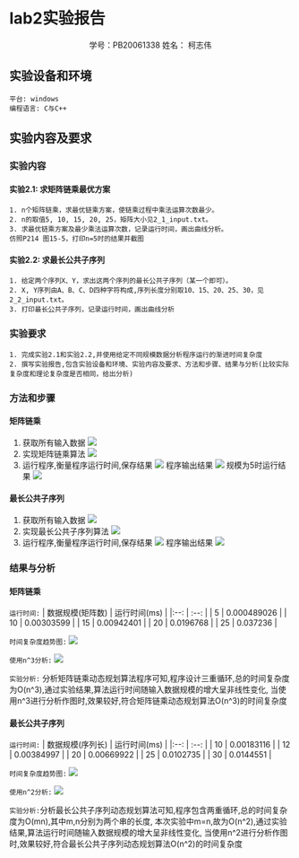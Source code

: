 # lab2实验报告
<center>
学号：PB20061338
姓名： 柯志伟
</center>


## 实验设备和环境

    平台: windows
    编程语言: C与C++

## 实验内容及要求

### 实验内容

#### 实验2.1: 求矩阵链乘最优方案

    1. n个矩阵链乘，求最优链乘方案，使链乘过程中乘法运算次数最少。
    2. n的取值5, 10, 15, 20, 25，矩阵大小见2_1_input.txt。
    3. 求最优链乘方案及最少乘法运算次数，记录运行时间，画出曲线分析。
    仿照P214 图15-5，打印n=5时的结果并截图


#### 实验2.2: 求最长公共子序列
    1. 给定两个序列X、Y，求出这两个序列的最长公共子序列（某一个即可）。
    2. X, Y序列由A、B、C、D四种字符构成,序列长度分别取10、15、20、25、30，见2_2_input.txt。
    3. 打印最长公共子序列，记录运行时间，画出曲线分析

### 实验要求
    1. 完成实验2.1和实验2.2,并使用给定不同规模数据分析程序运行的渐进时间复杂度
    2. 撰写实验报告,包含实验设备和环境、实验内容及要求、方法和步骤、结果与分析(比较实际复杂度和理论复杂度是否相同，给出分析)


### 方法和步骤

#### 矩阵链乘

1. 获取所有输入数据
![](Snipaste_2022-11-23_21-27-41.png)
2. 实现矩阵链乘算法
![](Snipaste_2022-11-23_21-28-13.png)
3. 运行程序,衡量程序运行时间,保存结果
![](Snipaste_2022-11-23_21-28-51.png)
程序输出结果
![](Snipaste_2022-11-23_21-34-04.png)
规模为5时运行结果
![](Snipaste_2022-11-23_16-35-36.png)

#### 最长公共子序列

1. 获取所有输入数据
![](Snipaste_2022-11-23_21-37-15.png)
2. 实现最长公共子序列算法
![](Snipaste_2022-11-23_21-37-30.png)
3. 运行程序,衡量程序运行时间,保存结果
![](Snipaste_2022-11-23_21-37-43.png)
程序输出结果
![](Snipaste_2022-11-23_21-38-01.png)

### 结果与分析

#### 矩阵链乘

`运行时间:`
| 数据规模(矩阵数) | 运行时间(ms) |
|:--: | :--: |
| 5  |  0.000489026 |
|  10 | 0.00303599  |
| 15  |  0.00942401 |
| 20  | 0.0196768  |
| 25  | 0.037236  |


`时间复杂度趋势图:`
![](output1_1.png)

`使用n^3分析:`
![](output1_2.png)

`实验分析:` 分析矩阵链乘动态规划算法程序可知,程序设计三重循环,总的时间复杂度为O(n\^3),通过实验结果,算法运行时间随输入数据规模的增大呈非线性变化, 当使用n\^3进行分析作图时,效果较好,符合矩阵链乘动态规划算法O(n\^3)的时间复杂度


#### 最长公共子序列

`运行时间:`
| 数据规模(序列长) | 运行时间(ms) |
|:--: | :--: |
| 10  |  0.00183116 |
|  12 | 0.00384997  |
| 20  |  0.00669922 |
| 25  | 0.0102735  |
| 30  | 0.0144551  |


`时间复杂度趋势图:`
![](output2_1.png)

`使用n^2分析:`
![](output2_2.png)

`实验分析:`分析最长公共子序列动态规划算法可知,程序包含两重循环,总的时间复杂度为O(mn),其中m,n分别为两个串的长度, 本次实验中m=n,故为O(n\^2),通过实验结果,算法运行时间随输入数据规模的增大呈非线性变化, 当使用n\^2进行分析作图时,效果较好,符合最长公共子序列动态规划算法O(n\^2)的时间复杂度



